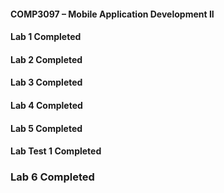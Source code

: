 #### COMP3097 – Mobile Application Development II

#### Lab 1 Completed

#### Lab 2 Completed

#### Lab 3 Completed

#### Lab 4 Completed

#### Lab 5 Completed

#### Lab Test 1 Completed

### Lab 6 Completed
